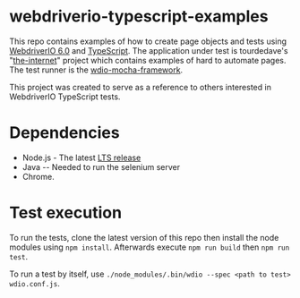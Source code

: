 # webdriverio-typescript-examples
This repo contains examples of how to create page objects and tests using [WebdriverIO 6.0](https://github.com/webdriverio/webdriverio) and [TypeScript](https://www.typescriptlang.org/). The application under test is tourdedave's "[the-internet](https://github.com/tourdedave/the-internet)" project which contains examples of hard to automate pages. The test runner is the [wdio-mocha-framework](https://github.com/webdriverio/webdriverio/tree/master/packages/wdio-mocha-framework). 

This project was created to serve as a reference to others interested in WebdriverIO TypeScript tests.

# Dependencies
* Node.js - The latest [LTS release](https://nodejs.org/en/)
* Java -- Needed to run the selenium server
* Chrome.

# Test execution
To run the tests, clone the latest version of this repo then install the node modules using ```npm install```. Afterwards execute ```npm run build``` then ```npm run test```.

To run a test by itself, use ```./node_modules/.bin/wdio --spec <path to test> wdio.conf.js```.
